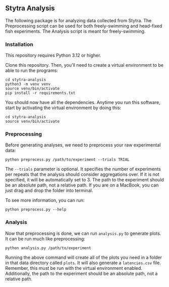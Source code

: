 ## Stytra Analysis 

The following package is for analyzing data collected from Stytra. The 
Preprocessing script can be used for both freely-swimming and head-fixed
fish experiments. The Analysis script is meant for freely-swimming.

### Installation 

This repository requires Python 3.12 or higher. 

Clone this repository. Then, you'll need to create a virtual environment 
to be able to run the programs: 
```
cd stytra-analysis
python3 -m venv venv 
source venv/bin/activate 
pip install -r requirements.txt
```
You should now have all the dependencies. Anytime you run this software, 
start by activating the virtual environment by doing this:
```
cd stytra-analysis
source venv/bin/activate
```

### Preprocessing

Before generating analyses, we need to preprocess your raw experimental data:
```
python preprocess.py /path/to/experiment --trials TRIAL
```
The `--trials` parameter is optional. It specifies the number of experiments 
per repeats that the analysis should consider aggregations over. If it is not 
specified, it will be automatically set to 3. The path to the experiment should be an 
absolute path, not a relative path. 
If you are on a MacBook, you can just drag and drop the folder into terminal.

To see more information, you can run:
```
python preprocess.py --help
```

### Analysis 
Now that preprocessing is done, we can run `analysis.py` to generate plots. 
It can be run much like preprocessing:
```
python analysis.py /path/to/experiment
```
Running the above command will create all of the plots you need in a folder in 
that data directory called `plots`. It will also generate a `latencies.csv` file. 
Remember, this must be run with the virtual environment enabled. Additionally, 
the path to the experiment should be an absolute path, not a relative path. 
